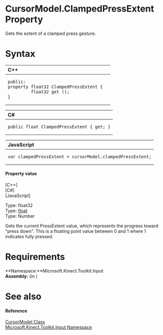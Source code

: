 CursorModel.ClampedPressExtent Property  
=======================================  

Gets the extent of a clamped press gesture. <span id="syntaxSection"></span>

Syntax  
======  

<table>
<colgroup>
<col width="100%" />
</colgroup>
<thead>
<tr class="header">
<th align="left">C++</th>
</tr>
</thead>
<tbody>
<tr class="odd">
<td align="left"><pre><code>public:  
property float32 ClampedPressExtent {  
         float32 get ();  
}</code></pre></td>
</tr>
</tbody>
</table>

<table>
<colgroup>
<col width="100%" />
</colgroup>
<thead>
<tr class="header">
<th align="left">C#</th>
</tr>
</thead>
<tbody>
<tr class="odd">
<td align="left"><pre><code>public float ClampedPressExtent { get; }</code></pre></td>
</tr>
</tbody>
</table>

<table>
<colgroup>
<col width="100%" />
</colgroup>
<thead>
<tr class="header">
<th align="left">JavaScript</th>
</tr>
</thead>
<tbody>
<tr class="odd">
<td align="left"><pre><code>var clampedPressExtent = cursorModel.clampedPressExtent;</code></pre></td>
</tr>
</tbody>
</table>

<span id="ID4ER"></span>
#### Property value  

[C++]   
 [C\#]   
 [JavaScript]   

Type: float32  
Type: [float](http://msdn.microsoft.com/en-us/library/system.single.aspx)  
Type: Number  

Gets the current PressExtent value, which represents the progress toward "press down". This is a floating point value between 0 and 1 where 1 indicates fully pressed.  

<span id="requirements"></span>

Requirements  
============  

**Namespace:**Microsoft.Kinect.Toolkit.Input  
**Assembly:** (in )  

<span id="ID4E3"></span>

See also  
========  

<span id="ID4E5"></span>
#### Reference  

[CursorModel Class](../../CursorModel_Class.md)  
 [Microsoft.Kinect.Toolkit.Input Namespace](../../../Kinect.Toolkit.Input.md)  



<!--Please do not edit the data in the comment block below.-->
<!--
TOCTitle : ClampedPressExtent Property
RLTitle : CursorModel.ClampedPressExtent Property
KeywordK : ClampedPressExtent property
KeywordK : CursorModel.ClampedPressExtent property
KeywordF : Microsoft.Kinect.Toolkit.Input.CursorModel.ClampedPressExtent
KeywordF : CursorModel.ClampedPressExtent
KeywordF : ClampedPressExtent
KeywordF : Microsoft.Kinect.Toolkit.Input.CursorModel.ClampedPressExtent
KeywordA : P:Microsoft.Kinect.Toolkit.Input.CursorModel.ClampedPressExtent
AssetID : P:Microsoft.Kinect.Toolkit.Input.CursorModel.ClampedPressExtent
Locale : en-us
CommunityContent : 1
APIType : Managed
APILocation : 
APIName : Microsoft.Kinect.Toolkit.Input.CursorModel.ClampedPressExtent
TargetOS : Windows
TopicType : kbSyntax
DevLang : VB
DevLang : CSharp
DevLang : JavaScript
DevLang : C++
DocSet : K4Wv2
ProjType : K4Wv2Proj
Technology : Kinect for Windows
Product : Kinect for Windows SDK v2
productversion : 20
-->
